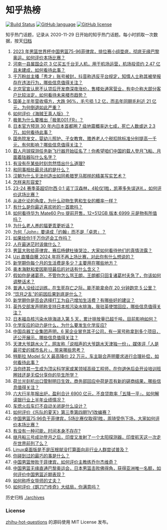 # 知乎热榜
[![Build Status](https://github.com/ToWeLong/zhihu-hot-questions/workflows/CI/badge.svg)](https://github.com/ToWeLong/zhihu-hot-questions/actions)
[![GitHub language](https://img.shields.io/badge/language-golang-orange.svg)](https://golang.org/)
[![GitHub license](https://img.shields.io/github/license/ToWeLong/zhihu-hot-questions)](https://github.com/ToWeLong/zhihu-hot-questions/blob/main/LICENSE)

知乎热门话题，记录从 2020-11-29 日开始的知乎热门话题。每小时抓取一次数据，按天[归档](./archives)

<!-- BEGIN -->

1. [2023 年男篮世界杯中国男篮75-96菲律宾，排位赛小组垫底，彻底无缘巴黎奥运，如何评价本场比赛？](https://www.zhihu.com/question/620299149)
1. [河南一县属国企花 3 亿买五千台无人机，用于机场运营，机场投资约 2.47 亿且未建成，如何看待此事？](https://www.zhihu.com/question/620188614)
1. [千万粉丝主播「秀才」账号被封，抖音称违反平台规定，知情人士称其被举报存在违法行为，哪些信息值得关注？](https://www.zhihu.com/question/620299876)
1. [北京官宣认房不认贷后开发商深夜涨价，售楼处通宵营业，有中介称大部分客户比较淡定，如何看待未来楼市趋势？](https://www.zhihu.com/question/620243875)
1. [国美上半年营收塌方，大跌 96%，毛亏损 1.2 亿，而去年同期毛利近 21 亿元，为何倒退如此严重？](https://www.zhihu.com/question/620281589)
1. [如何评价《海贼王真人版》？](https://www.zhihu.com/question/619874766)
1. [极氪为什么要推出「极氪001 FR」？](https://www.zhihu.com/question/620189975)
1. [日本官方预测 30 年内日本首都圈 7 级地震概率达七成，死亡人数或达 2.3 万，如何看待此事？](https://www.zhihu.com/question/620249676)
1. [国务院发文，婴幼儿照护、子女教育、赡养老人个税扣除标准分别提高一千元，有何影响？哪些信息值得关注？](https://www.zhihu.com/question/620011078)
1. [载人月球探测任务新飞行器开始征名了！你希望咱们中国的载人登月飞船、月面着陆器叫什么名字？](https://www.zhihu.com/question/620007629)
1. [有没有在某些时刻忽然悟出什么道理?](https://www.zhihu.com/question/612259305)
1. [和同事相处最忌讳的是什么？](https://www.zhihu.com/question/294492493)
1. [汉朝为什么无法创造出如同希腊罗马那样的精美写实艺术？](https://www.zhihu.com/question/613192578)
1. [怎样来形容爱?](https://www.zhihu.com/question/615635016)
1. [23-24 赛季英超切尔西 0:1 诺丁汉森林，4轮仅1胜，凯塞多失误送礼，如何评价这场比赛？](https://www.zhihu.com/question/620302107)
1. [从进化论的角度，为什么动物生男和生女的概率一样？](https://www.zhihu.com/question/619824726)
1. [有什么是你最近喜欢听的一首歌吗？](https://www.zhihu.com/question/620298880)
1. [如何看待华为 Mate60 Pro 提前开售，12+512GB 版本 6999 元是物有所值吗？](https://www.zhihu.com/question/619794034)
1. [为什么老人养的猫更乖更听话？](https://www.zhihu.com/question/536877898)
1. [为何「John」要译成「约翰」而不是「卓恩」？](https://www.zhihu.com/question/19562087)
1. [如果给你1千万你还会工作吗？](https://www.zhihu.com/question/610846743)
1. [人在最迷茫时该做什么？](https://www.zhihu.com/question/595521100)
1. [男篮大败给菲律宾，赛后杨健杜锋哭泣，大家如何看待他们的真情流露？](https://www.zhihu.com/question/620307473)
1. [Uzi 直播自曝 2024 年将不再上场比赛，对此你有什么想说的？](https://www.zhihu.com/question/620293210)
1. [新学期你每个月的生活费是多少？主要用在哪些地方？](https://www.zhihu.com/question/620019601)
1. [奥本海默和爱因斯坦最后的对话有什么含义？](https://www.zhihu.com/question/616471206)
1. [假如你是诸葛亮，不管你怎么骂王朗，王朗都只回复诸葛村夫急了，你该如何调整话术？](https://www.zhihu.com/question/619591632)
1. [普通人没经过训练，在生死存亡之际，能不能拿命在 20 分钟跑完 5 公里？](https://www.zhihu.com/question/421947026)
1. [“饮月之乱”的前因后果到底是什么？](https://www.zhihu.com/question/619880546)
1. [新学期你是否会选择打工为自己增加生活费？有哪些好的建议？](https://www.zhihu.com/question/620019842)
1. [英外交部发声明称支持日本核污染水排海，我驻英使馆回应，哪些信息值得关注？](https://www.zhihu.com/question/620243278)
1. [日本福岛核污染水排海进入第 5 天，累计排放量已超千吨，目前影响如何？](https://www.zhihu.com/question/619552802)
1. [化学反应的动力是什么，为什么要发生化学反应?](https://www.zhihu.com/question/619820959)
1. [中国兵器工业集团声明，6 家企业冒充其子公司，有一家号称拿到多个项目，还公开展示，哪些信息值得关注？](https://www.zhihu.com/question/620270399)
1. [天津大爷跳水火了，网友称「说相声的大爷跳水天津独一份」，媒体评「人是最可爱的城市名片」，带来哪些思考？](https://www.zhihu.com/question/620247623)
1. [特斯拉 Model S/ X 最高降价 22 万元，车主联合声明要求进行合理补偿，如何看待此事？](https://www.zhihu.com/question/620200678)
1. [当你终其一生成为顶尖科学家或某领域高级工程师，在你退休后会开设培训班圈钱还是无偿分享你的毕生所学？](https://www.zhihu.com/question/616461213)
1. [荷兰光刻机出口管制明日生效，商务部回应中荷是否有新的磋商结果，哪些信息值得关注？](https://www.zhihu.com/question/620003791)
1. [六大行半年报出炉，盈利合计 6900 亿元，不良贷款率「五降一平」，如何解读银行业上半年业绩情况？](https://www.zhihu.com/question/620160315)
1. [车熄火后车灯不自动关闭是什么设计？](https://www.zhihu.com/question/21470700)
1. [如何评价《乐队的夏天》第三季第四期1V1改编赛？](https://www.zhihu.com/question/620183031)
1. [中国男篮75:96负于菲律宾，5场比赛仅取得1胜，周琦受伤下场，大家如何评价本场比赛？](https://www.zhihu.com/question/620300823)
1. [有没有一种可能，时间本身不存在?](https://www.zhihu.com/question/614783412)
1. [继月船三号成功登月之后，印度又发射了一个太阳探测器，印度航天这一次走在世界前列了么？](https://www.zhihu.com/question/620287669)
1. [Linux桌面版是不是压根就没打算面向非行业人群尝试普及？](https://www.zhihu.com/question/616938490)
1. [你碰到过的最巧的事是什么？](https://www.zhihu.com/question/24114663)
1. [中国男篮惨败于菲律宾，如何评价主教练乔尔杰维奇？](https://www.zhihu.com/question/620298827)
1. [中国男篮无缘直通巴黎奥运会，日本男篮击败佛得角，获得亚洲唯一名额，如何评价中国男篮近期表现？](https://www.zhihu.com/question/620299991)
1. [如何称呼女导师的丈夫？](https://www.zhihu.com/question/620008264)
1. [如何评价《鹊刀门传奇》大结局，你满意吗？](https://www.zhihu.com/question/619868123)

<!-- END -->

历史归档 [./archives](./archives)


### License
[zhihu-hot-questions](https://github.com/towelong/zhihu-hot-questions) 的源码使用 MIT License 发布。
